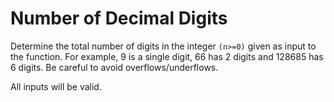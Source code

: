 ﻿# Number of Decimal Digits
Determine the total number of digits in the integer `(n>=0)` given as input to the function. For example, 9 is a single digit, 66 has 2 digits and 128685 has 6 digits. Be careful to avoid overflows/underflows.

All inputs will be valid.